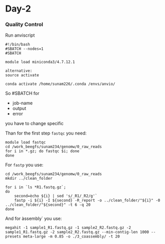 # Day-2
### Quality Control

Run anviscript
```
#!/bin/bash
#SBATCH --nodes=1
#SBATCH

module load miniconda3/4.7.12.1

alternative:
source activate

conda activate /home/sunam226/.conda /envs/anvio/
```
So #SBATCH for 
- job-name
- output
- error
  
you have to change specific

Than for the first step `fastqc` you need:
```
module load fastqc
cd /work_beegfs/sunam234/genomw/0_raw_reads
for i in *.gz; do fastqc $i; done
done
```

For `fastp` you use: 
```
cd /work_beegfs/sunam234/genomw/0_raw_reads
mkdir ../clean_folder

for i in `ls *R1.fastq.gz`;
do
    second=ècho ${i} | sed 's/_R1/_R2/g'`
    fastp -i ${i} -I ${second} -R_report -o ../clean_folder/"${i}" -0 ../clean_folder/"${second}" -t 6 -q 20
done
```
And for àssembly` you use:
```
megahit -1 sample1_R1.fastq.gz -1 sample2_R2.fastq.gz -2 sample1_R1.fastq.gz -2 sample2_R2.fastq.gz --min-contig-len 1000 --presets meta-large -m 0.85 -o ./3_coassembly/ -t 20
```

